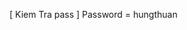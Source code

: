[                              Kiem Tra pass                                                           ]
Password = hungthuan
